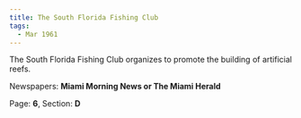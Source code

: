 ```yaml
---  
title: The South Florida Fishing Club  
tags:  
  - Mar 1961  
---  
```

  
The South Florida Fishing Club organizes to promote the building of artificial reefs.  
  
Newspapers: **Miami Morning News or The Miami Herald**  
  
Page: **6**, Section: **D** 

